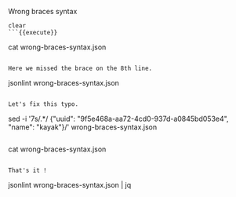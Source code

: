 Wrong braces syntax

```
clear
```{{execute}}

```
cat wrong-braces-syntax.json
```{{execute}}

Here we missed the brace on the 8th line.

```
jsonlint wrong-braces-syntax.json
```{{execute}}

Let's fix this typo.

```
sed -i '7s/.*/        {"uuid": "9f5e468a-aa72-4cd0-937d-a0845bd053e4", "name": "kayak"}/' wrong-braces-syntax.json
```{{execute}}

```
cat wrong-braces-syntax.json
```{{execute}}

That's it !
```
jsonlint wrong-braces-syntax.json | jq
```{{execute}}
